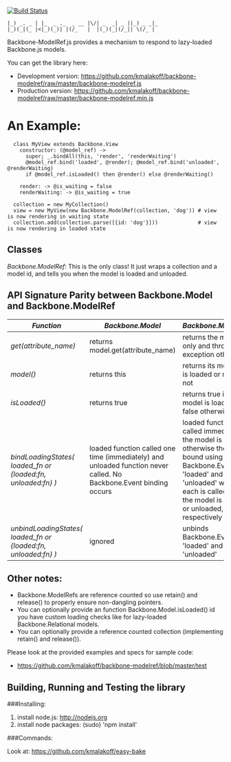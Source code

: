 [![Build Status](https://secure.travis-ci.org/kmalakoff/backbone-modelref.png)](http://travis-ci.org/kmalakoff/backbone-modelref)

````
|_) _. _ | |_  _ ._  _ __ |\/| _  _| _ ||_) _ _|_
|_)(_|(_ |<|_)(_)| |(/_   |  |(_)(_|(/_|| \(/_ |
````

Backbone-ModelRef.js provides a mechanism to respond to lazy-loaded Backbone.js models.

You can get the library here:

* Development version: https://github.com/kmalakoff/backbone-modelref/raw/master/backbone-modelref.js
* Production version: https://github.com/kmalakoff/backbone-modelref/raw/master/backbone-modelref.min.js

# An Example:

````
  class MyView extends Backbone.View
    constructor: (@model_ref) ->
      super; _.bindAll(this, 'render', 'renderWaiting')
      @model_ref.bind('loaded', @render); @model_ref.bind('unloaded', @renderWaiting)
      if @model_ref.isLoaded() then @render() else @renderWaiting()

    render: -> @is_waiting = false
    renderWaiting: -> @is_waiting = true

  collection = new MyCollection()
  view = new MyView(new Backbone.ModelRef(collection, 'dog')) # view is now rendering in waiting state
  collection.add(collection.parse([{id: 'dog'}]))             # view is now rendering in loaded state
````

Classes
-------
*Backbone.ModelRef*: This is the only class! It just wraps a collection and a model id, and tells you when the model is loaded and unloaded.

API Signature Parity between Backbone.Model and Backbone.ModelRef
-----------------------------------------------------------------

|*Function*|*Backbone.Model*|*Backbone.ModelRef*|
-----------------|--------------|-----------------|
*get(attribute_name)*|returns model.get(attribute_name)|returns the model id only and throws an exception otherwise|
*model()*|returns this|returns its model if it is loaded or null if not|
*isLoaded()*|returns true|returns true if its model is loaded and false otherwise|
*bindLoadingStates( loaded_fn or {loaded:fn, unloaded:fn} )*|loaded function called one time (immediately) and unloaded function never called. No Backbone.Event binding occurs|loaded function called immediately if the model is loaded otherwise they are bound using Backbone.Events 'loaded' and 'unloaded' where each is called when the model is loaded or unloaded, respectively|
*unbindLoadingStates( loaded_fn or {loaded:fn, unloaded:fn} )*|ignored|unbinds Backbone.Events 'loaded' and 'unloaded'|

## Other notes:

* Backbone.ModelRefs are reference counted so use retain() and release() to properly ensure non-dangling pointers.
* You can optionally provide an function Backbone.Model.isLoaded() id you have custom loading checks like for lazy-loaded Backbone.Relational models.
* You can optionally provide a reference counted collection (implementing retain() and release()).

Please look at the provided examples and specs for sample code:

* https://github.com/kmalakoff/backbone-modelref/blob/master/test


Building, Running and Testing the library
-----------------------

###Installing:

1. install node.js: http://nodejs.org
2. install node packages: (sudo) 'npm install'

###Commands:

Look at: https://github.com/kmalakoff/easy-bake
